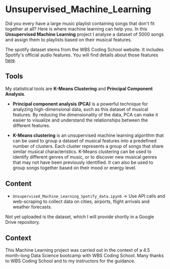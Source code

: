 # Unsupervised_Machine_Learning

Did you every have a large music playlist containing songs that don't fit together at all? Here is where machine learning can help you.
In this **Unsupervised Machine Learning** project I analyse a dataset of 5000 songs and assign them to playlists based on their musical features. 

The spotify dataset stems from the WBS Coding School website. 
It includes Spotify's official audio features. 
You will find details about those features [here](https://developer.spotify.com/documentation/web-api/reference/get-audio-features).

## Tools

My statistical tools are **K-Means Clustering** and **Principal Component Analysis**.

- **Principal component analysis (PCA)** is a powerful technique for analyzing high-dimensional data, such as this dataset of musical features. By reducing the dimensionality of the data, PCA can make it easier to visualize and understand the relationships between the different features. 

- **K-Means clustering** is an unsupervised machine learning algorithm that can be used to group a dataset of musical features into a predefined number of clusters. Each cluster represents a group of songs that share similar musical characteristics. K-Means clustering can be used to identify different genres of music, or to discover new musical genres that may not have been previously identified. It can also be used to group songs together based on their mood or energy level.

## Content
- `Unsupervised_Machine_Learning_Spotify_data.ipynb` -> Use API calls and web-scraping to collect data on cities, airports, flight arrivals and weather forecasts.

Not yet uploaded is the dataset, which I will provide shortly in a Google Drive repository.

## Context
This Machine Learning project was carried out in the context of a 4.5 month-long Data Science bootcamp with WBS Coding School. 
Many thanks to WBS Coding School and to my instructors for the guidance.
